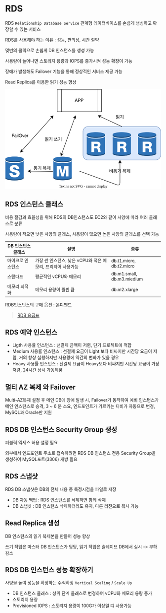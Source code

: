 # RDS
RDS `Relationship Database Service` 관계형 데이터베이스를 손쉽게 생성하고 확장할 수 있는 서비스

RDS를 사용해야 하는 이유 : 성능, 편의성, 시간 절약

몇번의 클릭으로 손쉽게 DB 인스턴스를 생성 가능

사용량이 늘어나면 스토리지 용량과 IOPS를 증가시켜 성능 확장이 가능

장애가 발생해도 Failover 기능을 통해 정상적인 서비스 제공 가능

Read Replica를 이용한 읽기 성능 향상

![RDS](../../images/AWS/AWS_RDS.drawio.svg)

## RDS 인스턴스 클래스

비용 절감과 효율성을 위해 RDS의 DB인스턴스도 EC2와 같이 사양에 따라 여러 클래스로 분류

사용량이 적으면 낮은 사양의 클래스, 사용량이 많으면 높은 사양의 클래스를 선택 가능

| DB 인스턴스 클래스 | 설명 | 종류 |
| -- | -- | -- |
| 마이크로 인스턴스 | 가장 싼 인스턴스, 낮은 vCPU와 적은 메모리, 프리티어 사용가능 | db.t1.micro, db.t2.micro |
| 스탠다드 | 평균적인 vCPU와 메모리 | db.m1.small, db.m3.miedium |
| 메모리 최적화 | 메모리 용량이 훨씬 큼| db.m2.xlarge|

RDB인스턴스의 구매 옵션 : 온디맨드 

> [RDB 요금표](https://aws.amazon.com/ko/rds/pricing/)

## RDS 예약 인스턴스

- Ligth 사용률 인스턴스 : 선결제 금액이 저렴, 단기 프로젝트에 적합
- Medium 사용률 인스턴스 : 선결제 요금이 Light  보다 비싸지만 시간당 요금이 저렴, 거의 항상 실행하지만 사용량에 약간의 변화가 있을 경우
- Heavy 사용률 인스턴스 : 선결제 요금이 Heavy보다 비싸지만 시간당 요금이 가장 저렴, 24시간 상시 가동제품

## 멀티 AZ 복제 와 Failover

Multi-AZ복제 설정 후 메인 DB에 장애 발생 시, Failover가 동작하여 예비 인스턴스가 메인 인스턴스로 승격, 3 ~ 6 분 소요, 엔드포인트가 가르키는 디비가 자동으로 변경, MySQL과 Oracle만 지원

## RDS DB 인스턴스 Security Group 생성

퍼블릭 엑세스 허용 설정 필요

외부에서 엔드포인트 주소로 접속하려면 RDS DB 인스턴스 전용 Security Group을 생성하여 MySQL포트(3306) 개방 필요

## RDS 스냅샷

RDS DB 스냅샷은 DB의 전체 내용 중 특정시점을 파일로 저장

- DB 자동 백업 : RDS 인스턴스를 삭제하면 함께 삭제
- DB 스냅샷 : DB 인스턴스 삭제하더라도 유지, 다른 리전으로 복사 가능

## Read Replica 생성

DB 인스턴스의 읽기 복제본을 만들어 성능 향상

쓰기 작업은 마스터 DB 인스턴스가 담당, 읽기 작업은 슬레이브 DB에서 실시 -> 부하 감소

## RDS DB 인스턴스 성능 확장하기

사양을 높여 성능을 확장하는 수직확장 `Vertical Scaling` / `Scale Up`

- DB 인스턴스 클래스 : 상위 단계 클래스로 변경하여 vCPU와 메모리 용량 증가
- 스토리지 용량
- Provisioned IOPS : 스토리지 용량이 100G가 이상일 떄 사용가능